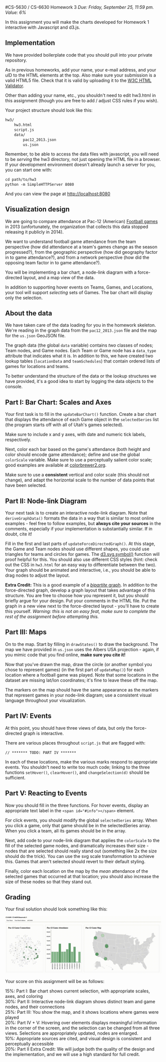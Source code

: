 #CS-5630 / CS-6630 Homework 3
*Due: Friday, September 25, 11:59 pm. Value: 6%*

In this assignment you will make the charts developed for Homework 1 interactive with Javascript and d3.js.

## Implementation

We have provided boilerplate code that you should pull into your private repository.

As in previous homeworks, add your name, your e-mail address, and your uID to the HTML elements at the top. Also make sure your submission is a valid HTML5 file. Check that it is valid by uploading it to the [W3C HTML Validator](https://validator.w3.org/#validate_by_upload).

Other than adding your name, etc., you shouldn't need to edit hw3.html in this assignment (though you are free to add / adjust CSS rules if you wish).

Your project structure should look like this:

    hw3/
        hw3.html
        script.js
        data/
            pac12_2013.json
            us.json

Remember, to be able to access the data files with javascript, you will need to be *serving* the hw3 directory, not just opening the HTML file in a browser. If your development environment doesn't already launch a server for you, you can start one with:

    cd path/to/hw3
    python -m SimpleHTTPServer 8080

And you can view the page at [http://localhost:8080](http://localhost:8080)

## Visualization design

We are going to compare attendance at Pac-12 (American) [Football games](http://datahub.io/dataset/college-football-statistics-2005-2013) in 2013 (unfortunately, the organization that collects this data stopped releasing it publicly in 2014).

We want to understand football game attendance from the team perspective (how did attendance at a team's games change as the season progressed?), from the geographic perspective (how did geography factor in to game attendance?), and from a network perspective (how did the opposing team factor in to game attendance?).

You will be implementing a bar chart, a node-link diagram with a force-directed layout, and a map view of the data.

In addition to supporting hover events on Teams, Games, and Locations, your tool will support *selecting* sets of Games. The bar chart will display only the selection.

## About the data

We have taken care of the data loading for you in the homework skeleton. We're reading in the graph data from the `pac12_2013.json` file and the map for the `us.json` GeoJSON file. 

The graph data (the global ``data`` variable) contains *two* classes of nodes; Team nodes, and Game nodes. Each Team or Game node has a ``data_type`` attribute that indicates what it is. In addition to this, we have created two lookup tables (``locationData`` and ``teamSchedules``) that contain ordered lists of games for locations and teams.

To better understand the structure of the data or the lookup structures we have provided, it's a good idea to start by logging the data objects to the console.

## Part I: Bar Chart: Scales and Axes

Your first task is to fill in the ``updateBarChart()`` function. Create a bar chart that displays the attendance of each Game object in the ``selectedSeries`` list (the program starts off with all of Utah's games selected).

Make sure to include x and y axes, with date and numeric tick labels, respectively.

Next, color each bar based on the game's attendance (both height and color should encode game attendance); define and use the global ``colorScale`` variable. Make sure to use a perceptually salient color scale; good examples are available at [colorbrewer2.org](http://colorbrewer2.org).

Make sure to use a **consistent** vertical and color scale (this should not change), and adapt the horizontal scale to the number of data points that have been selected.

## Part II: Node-link Diagram

Your next task is to create an interactive node-link diagram. Note that ``deriveGraphData()`` formats the data in a way that is similar to most online examples - feel free to follow examples, but **always cite your sources** in the comments, especially if your implementation is substantially similar. If in doubt, cite it!

Fill in the first and last parts of ``updateForceDirectedGraph()``. At this stage, the Game and Team nodes should use different shapes, you could use triangles for teams and circles for games. The [d3.svg.symbol()](https://github.com/mbostock/d3/wiki/SVG-Shapes#symbol) function will proof helpful for this. You should also use different CSS styles (hint: check out the CSS in ``hw3.html`` for an easy way to differentiate between the two). 
Your graph should be animated and interactive, i.e., you should be able to drag nodes to adjust the layout.

**Extra Credit:** This is a good example of a [*bipartite* graph](https://en.wikipedia.org/wiki/Bipartite_graph). In addition to the force-directed graph, develop a graph layout that takes advantage of this structure. You are free to choose how you represent it, but you should briefly argue for your design. Put your comments in the HTML file. Put the graph in a new view next to the force-directed layout - you'll have to create this yourself. *Warning: this is not an easy feat, make sure to complete the rest of the assignment before attempting this.*

## Part III: Maps

On to the map. Start by filling in ``drawStates()`` to draw the background. The map we have provided in ``us.json`` uses the Albers USA projection - again, if you mimic code that you find online, **make sure you cite it!**

Now that you've drawn the map, draw the circle (or another symbol you chose to represent games) (in the first part of ``updateMap()``) for each location where a football game was played. Note that some locations in the dataset are missing lat/lon coordinates; it's fine to leave these off the map.

The markers on the map should have the same appearance as the markers that represent games in your node-link diagram; use a consistent visual language throughout your visualization.

## Part IV: Events

At this point, you should have three views of data, but only the force-directed graph is interactive.

There are various places throughout ``script.js`` that are flagged with:

    // ******* TODO: PART IV *******

In each of these locations, make the various marks respond to appropriate events. You shouldn't need to write too much code; linking to the three functions ``setHover()``, ``clearHover()``, and ``changeSelection(d)`` should be sufficient.

## Part V: Reacting to Events

Now you should fill in the three functions. For hover events, display an appropriate text label in the ``<span id="#info"></span>`` element.

For click events, you should modify the global ``selectedSeries`` array. When you click a game, only that game should be in the selectedSeries array. When you click a team, all its games should be in the array.

Next, add code to your node-link diagram that applies the ``colorScale`` to the fill of the selected game nodes, and dramatically increases their size - nodes that are selected should really stand out (something like 2x the size should do the trick). You can use the svg scale transformation to achieve this. Games that aren't selected should revert to their default styling.

Finally, color each location on the map by the *mean* attendance of the selected games that occurred at that location; you should also increase the size of these nodes so that they stand out.

## Grading

Your final solution should look something like this:

![Bar chart](preview.gif)

Your score on this assignment will be as follows:

15%: Part I: Bar chart shows current selection, with appropriate scales, axes, and coloring<br/>
30%: Part II: Interactive node-link diagram shows distinct team and game nodes, and their connections<br/>
25%: Part III: You show the map, and it shows locations where games were played<br/>
20%: Part IV + V: Hovering over elements displays meaningful information in the corner of the screen, and the selection can be changed from all three views. Selections are appropriately updated, nodes are enlarged.<br />
10%: Appropriate sources are cited, and visual design is consistent and perceptually accessible<br/>
20%: Part II Extra Credit: We will judge both the quality of the design and the implementation, and we will use a high standard for full credit.<br />